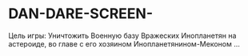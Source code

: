# DAN-DARE-SCREEN-
Цель игры: Уничтожить Военную базу Вражеских Инопланетян на астероиде, во главе с его хозяином Инопланетянином-Меконом ...
